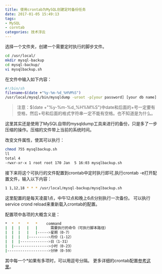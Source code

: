 ```yaml
---
title: 使用crontab为MySQL创建定时备份任务
date: 2017-01-05 15:49:13
tags:
- MySQL
- corntab
categories: 技术浮云
---
```


选择一个文件夹，创建一个需要定时执行的脚步文件。

```bash
cd /usr/local/
mkdir mysql-backup
cd mysql-backup/
vi mysqlbackup.sh
```

在文件中输入如下内容：

```bash
#!/bin/sh
filename=$(date +"%y-%m-%d_%H%M%S")
/usr/local/mysql/bin/mysqldump -uroot -p[your password] [your db name] | gzip>/usr/local/mysql-backup/backupfiles/[your db name]-$filename.sql.gz
```
>注意：$(date +"%y-%m-%d_%H%M%S")中date和后面的+号一定要有空格，然后+号和后面的格式字符串一定不能有空格。也不知道是为什么。

这里其实还是使用了MySQL自带的mysqldump工具来进行的备份，只是多了一步压缩的操作。压缩的文件带上当前的系统时间。

改变文件属性，使其可以执行：

```bash
chmod 755 mysqlbackup.sh 
ll
total 4
-rwxr-xr-x 1 root root 170 Jan  5 16:03 mysqlbackup.sh 
```

接下来将这个可执行的文件配置到crontab中定时执行即可,执行crontab -e打开配置文件，输入以下内容：

```bash
1 1,12,18 * * * /usr/local/mysql-backup/mysqlbackup.sh
```
这里配置的是每天凌晨1点，中午12点和晚上6点分别执行一次备份。
可以执行service crond reload来重新载入crontab的配置。

配置项中各项的大概含义是：
```bash
*  *  *   *   *    command
|  |  |   |   |      需要执行的命令（可执行脚本路径）
|  |  |   |   |----->星期（0-7）
|  |  |   |--------->月份（1-12）
|  |  |------------->日（1-31）
|  |---------------->小时（0-23）
|------------------->分钟（0-59）
```
其中每一个*如果有多项时，可以用逗号分隔。
更多详细的crontab配置[参考这里](http://www.cnblogs.com/peida/archive/2013/01/08/2850483.html)。

